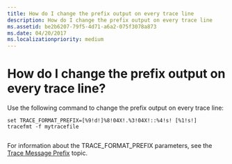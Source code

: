 ```yaml
---
title: How do I change the prefix output on every trace line
description: How do I change the prefix output on every trace line
ms.assetid: be2b6207-79f5-4d71-a6a2-075f3078a873
ms.date: 04/20/2017
ms.localizationpriority: medium
---
```


# How do I change the prefix output on every trace line?


Use the following command to change the prefix output on every trace line:

```
set TRACE_FORMAT_PREFIX=[%9!d!]%8!04X!.%3!04X!::%4!s! [%1!s!] 
tracefmt -f mytracefile 
 
```

For information about the TRACE\_FORMAT\_PREFIX parameters, see the [Trace Message Prefix](trace-message-prefix.md) topic.

 

 





